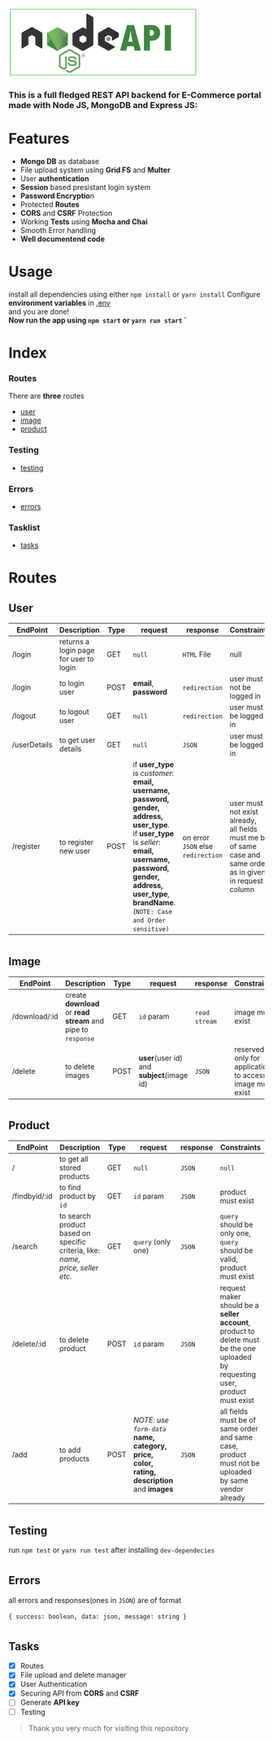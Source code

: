 ![node](markdown/icons/api.png)

### This is a full fledged REST API backend for **E-Commerce portal** made with **Node JS, MongoDB and Express JS**:

#
# Features
* **Mongo DB** as database
* File upload system using **Grid FS** and **Multer**
* User **authentication**    
* **Session** based presistant login system
* **Password Encryptio**n
* Protected **Routes**
* **CORS** and **CSRF** Protection
* Working **Tests** using **Mocha and Chai**
* Smooth Error handling
* **Well documentend code**

#
# Usage

install all dependencies using either `npm install` or `yarn install`
Configure **environment variables** in [.env](/.env) <br>
and you are done! <br>
**Now run the app using `npm start` or `yarn run start` `**

#
# Index

### Routes
There are **three** routes 
* [user](#User)
* [image](#Image)
* [product](#Product)

### Testing
* [testing](#Testing)

### Errors
* [errors](#Errors)

### Tasklist
* [tasks](#tasks)

# Routes

## User

| EndPoint     | Description                            | Type | request                                                                                                                                                                                                                                  | response                           | Constraints                                                                                                      |
| ------------ | -------------------------------------- | ---- | ---------------------------------------------------------------------------------------------------------------------------------------------------------------------------------------------------------------------------------------- | ---------------------------------- | ---------------------------------------------------------------------------------------------------------------- |
| /login       | returns a login page for user to login | GET  | `null`                                                                                                                                                                                                                                   | `HTML` File                        | null                                                                                                             |
| /login       | to login user                          | POST | **email**, **password**                                                                                                                                                                                                                  | `redirection`                      | user must not be logged in                                                                                       |
| /logout      | to logout user                         | GET  | `null`                                                                                                                                                                                                                                   | `redirection`                      | user must be logged in                                                                                           |
| /userDetails | to get user details                    | GET  | `null`                                                                                                                                                                                                                                   | `JSON`                             | user must be logged in                                                                                           |
| /register    | to register new user                   | POST | if **user_type** is *customer*: **email, username, password, gender, address, user_type**.<br> if **user_type** is *seller*: **email, username, password, gender, address, user_type**, **brandName**.(`NOTE: Case and Order sensitive)` | on error `JSON` else `redirection` | user must not exist already,<br> all fields must me be of same case and same order as in given in request column |

#
## Image
| EndPoint      | Description                                                   | Type | request                                     | response      | Constraints                                                   |
| ------------- | ------------------------------------------------------------- | ---- | ------------------------------------------- | ------------- | ------------------------------------------------------------- |
| /download/:id | create **download** or **read stream** and pipe to `response` | GET  | `id` param                                  | `read stream` | image must exist                                              |
| /delete       | to delete images                                              | POST | **user**(user id) and **subject**(image id) | `JSON`        | reserved only for application to access,<br> image must exist |

#
## Product
| EndPoint      | Description                                                                    | Type | request                                                                                           | response | Constraints                                                                                                                               |
| ------------- | ------------------------------------------------------------------------------ | ---- | ------------------------------------------------------------------------------------------------- | -------- | ----------------------------------------------------------------------------------------------------------------------------------------- |
| /             | to get all stored products                                                     | GET  | `null`                                                                                            | `JSON`   | `null`                                                                                                                                    |
| /findbyid/:id | to find product by `id`                                                        | GET  | `id` param                                                                                        | `JSON`   | product must exist                                                                                                                        |
| /search       | to search product based on specific criteria, like: *name, price, seller etc.* | GET  | `query` (only one)                                                                                | `JSON`   | `query` should be only one, <br> `query` should be valid, <br> product must exist                                                         |
| /delete/:id   | to delete product                                                              | POST | `id` param                                                                                        | `JSON`   | request maker should be a **seller account**, <br> product to delete must be the one uploaded by requesting user, <br> product must exist |
| /add          | to add products                                                                | POST | *NOTE: use `form-data`* <br> **name, category, price, color, rating, description** and **images** | `JSON`   | all fields must be of same order and same case, <br> product must not be uploaded by same vendor already                                  |

#
## Testing

run `npm test` or `yarn run test` after installing `dev-dependecies`

#
## Errors

all errors and responses(ones in `JSON`) are of format 

`{
 success: boolean,
 data: json,
 message: string
}`

#
## Tasks
 - [x] Routes
 - [x] File upload and delete manager
 - [x] User Authentication
 - [x] Securing API from **CORS** and **CSRF**
 - [ ] Generate **API key**
 - [ ] Testing

> Thank you very much for visiting this repository